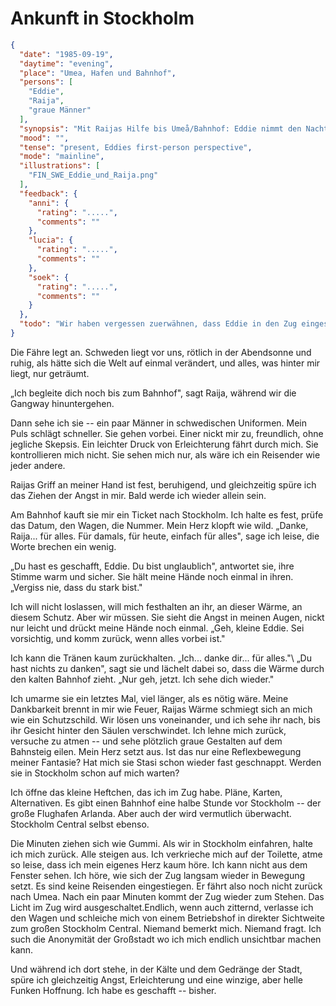 # Ankunft in Stockholm

```json
{
  "date": "1985-09-19",
  "daytime": "evening",
  "place": "Umea, Hafen und Bahnhof",
  "persons": [
    "Eddie",
    "Raija",
    "graue Männer"
  ],
  "synopsis": "Mit Raijas Hilfe bis Umeå/Bahnhof: Eddie nimmt den Nachtzug nach Stockholm, versteckt sich vor möglichen Verfolgern, steigt im Betriebsareal aus und gelangt unerkannt zum Central – erste Schritte in die Anonymität der Freiheit.",
  "mood": "",
  "tense": "present, Eddies first-person perspective",
  "mode": "mainline",
  "illustrations": [
    "FIN_SWE_Eddie_und_Raija.png"
  ],
  "feedback": {
    "anni": {
      "rating": ".....",
      "comments": ""
    },
    "lucia": {
      "rating": ".....",
      "comments": ""
    },
    "soek": {
      "rating": ".....",
      "comments": ""
    }
  },
  "todo": "Wir haben vergessen zuerwähnen, dass Eddie in den Zug eingesteigen ist und er abfährt, bevor die grauen Gestalten kommen. Es wird Nacht während der Fahrt, Eddie kommt am zeitigen Morgen in Stockholm an. Beim Aussteigen gibt es Redundanzen im Text. Es fehlt der Vergleich mit ostdeutschen Städten. Die Hoffnungslosigkeit der zerfallenden Bausubstanz."
}
```

Die Fähre legt an. Schweden liegt vor uns, rötlich in der Abendsonne und ruhig,
als hätte sich die Welt auf einmal verändert, und alles, was hinter mir liegt,
nur geträumt.

„Ich begleite dich noch bis zum Bahnhof", sagt Raija, während wir die Gangway
hinuntergehen.

Dann sehe ich sie -- ein paar Männer in schwedischen Uniformen. Mein Puls
schlägt schneller. Sie gehen vorbei. Einer nickt mir zu, freundlich, ohne
jegliche Skepsis. Ein leichter Druck von Erleichterung fährt durch mich. Sie
kontrollieren mich nicht. Sie sehen mich nur, als wäre ich ein Reisender wie
jeder andere.

Raijas Griff an meiner Hand ist fest, beruhigend, und gleichzeitig spüre ich das
Ziehen der Angst in mir. Bald werde ich wieder allein sein.

Am Bahnhof kauft sie mir ein Ticket nach Stockholm. Ich halte es fest, prüfe das
Datum, den Wagen, die Nummer. Mein Herz klopft wie wild. „Danke, Raija... für
alles. Für damals, für heute, einfach für alles", sage ich leise, die Worte
brechen ein wenig.

„Du hast es geschafft, Eddie. Du bist unglaublich", antwortet sie, ihre Stimme
warm und sicher. Sie hält meine Hände noch einmal in ihren. „Vergiss nie, dass
du stark bist."

Ich will nicht loslassen, will mich festhalten an ihr, an dieser Wärme, an
diesem Schutz. Aber wir müssen. Sie sieht die Angst in meinen Augen, nickt nur
leicht und drückt meine Hände noch einmal. „Geh, kleine Eddie. Sei vorsichtig,
und komm zurück, wenn alles vorbei ist."

Ich kann die Tränen kaum zurückhalten. „Ich... danke dir... für alles."\ „Du
hast nichts zu danken", sagt sie und lächelt dabei so, dass die Wärme durch den
kalten Bahnhof zieht. „Nur geh, jetzt. Ich sehe dich wieder."

Ich umarme sie ein letztes Mal, viel länger, als es nötig wäre. Meine
Dankbarkeit brennt in mir wie Feuer, Raijas Wärme schmiegt sich an mich wie ein
Schutzschild. Wir lösen uns voneinander, und ich sehe ihr nach, bis ihr Gesicht
hinter den Säulen verschwindet. Ich lehne mich zurück, versuche zu atmen -- und
sehe plötzlich graue Gestalten auf dem Bahnsteig eilen. Mein Herz setzt aus. Ist
das nur eine Reflexbewegung meiner Fantasie? Hat mich sie Stasi schon wieder
fast geschnappt. Werden sie in Stockholm schon auf mich warten?

Ich öffne das kleine Heftchen, das ich im Zug habe. Pläne, Karten, Alternativen.
Es gibt einen Bahnhof eine halbe Stunde vor Stockholm -- der große Flughafen
Arlanda. Aber auch der wird vermutlich überwacht. Stockholm Central selbst
ebenso.

Die Minuten ziehen sich wie Gummi. Als wir in Stockholm einfahren, halte ich
mich zurück. Alle steigen aus. Ich verkrieche mich auf der Toilette, atme so
leise, dass ich mein eigenes Herz kaum höre. Ich kann nicht aus dem Fenster
sehen. Ich höre, wie sich der Zug langsam wieder in Bewegung setzt. Es sind
keine Reisenden eingestiegen. Er fährt also noch nicht zurück nach Umea. Nach
ein paar Minuten kommt der Zug wieder zum Stehen. Das Licht im Zug wird
ausgeschaltet.Endlich, wenn auch zitternd, verlasse ich den Wagen und schleiche
mich von einem Betriebshof in direkter Sichtweite zum großen Stockholm Central.
Niemand bemerkt mich. Niemand fragt. Ich such die Anonymität der Großstadt wo
ich mich endlich unsichtbar machen kann.

Und während ich dort stehe, in der Kälte und dem Gedränge der Stadt, spüre ich
gleichzeitig Angst, Erleichterung und eine winzige, aber helle Funken Hoffnung.
Ich habe es geschafft -- bisher.

